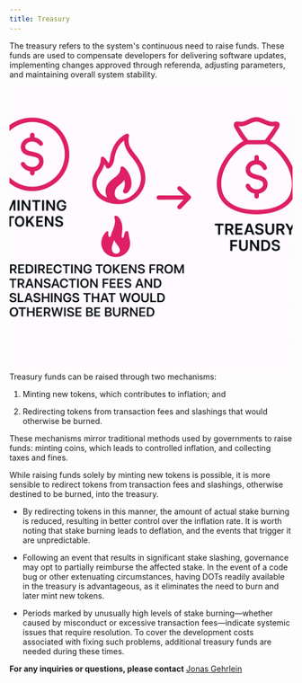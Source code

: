 ```yaml
---
title: Treasury
---
```


The treasury refers to the system's continuous need to raise funds. These funds are used to compensate developers for delivering software updates, implementing changes approved through referenda, adjusting parameters, and maintaining overall system stability.

![](treasury-funds.png)
Treasury funds can be raised through two mechanisms:

1. Minting new tokens, which contributes to inflation; and

2. Redirecting tokens from transaction fees and slashings that would otherwise be burned.

These mechanisms mirror traditional methods used by governments to raise funds: minting coins, which leads to controlled inflation, and collecting taxes and fines.

While raising funds solely by minting new tokens is possible, it is more sensible to redirect tokens from transaction fees and slashings, otherwise destined to be burned, into the treasury.

- By redirecting tokens in this manner, the amount of actual stake burning is reduced, resulting in better control over the inflation rate. It is worth noting that stake burning leads to deflation, and the events that trigger it are unpredictable.

- Following an event that results in significant stake slashing, governance may opt to partially reimburse the affected stake. In the event of a code bug or other extenuating circumstances, having DOTs readily available in the treasury is advantageous, as it eliminates the need to burn and later mint new tokens.

- Periods marked by unusually high levels of stake burning—whether caused by misconduct or excessive transaction fees—indicate systemic issues that require resolution. To cover the development costs associated with fixing such problems, additional treasury funds are needed during these times.

**For any inquiries or questions, please contact** [Jonas Gehrlein](/team_members/Jonas.md)
